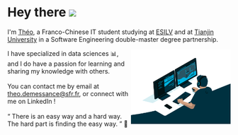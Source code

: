 # Hey there <img src="https://media.giphy.com/media/hvRJCLFzcasrR4ia7z/giphy.gif" width="25px">


I'm [Théo](https://www.linkedin.com/in/theo-demessance/), a Franco-Chinese IT student studying at [ESILV](https://www.esilv.fr/en/) and at [Tianjin University](http://www.tju.edu.cn/english/index.htm) in a Software Engineering double-master degree partnership.


<img alt = "GIF" align = "right" src="https://github.com/TheoDemessance/TheoDemessance/blob/main/code.gif?raw=true" width = "225px"/>

I have specialized in data sciences 📊, and I do have a passion for learning and sharing my knowledge with others. 
<br /> <br />
You can contact me by email at <a href="mailto:theo.demessance@sfr.fr">theo.demessance@sfr.fr</a>, or connect with me on LinkedIn ! 
<br /> <br />
<q>
  There is an easy way and a hard way. The hard part is finding the easy way. </q> 🎯
  
